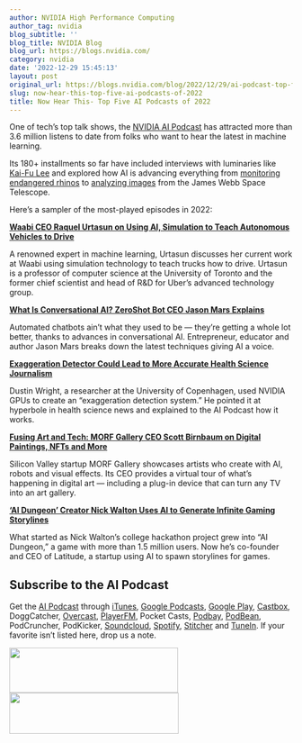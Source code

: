 ```yaml
---
author: NVIDIA High Performance Computing
author_tag: nvidia
blog_subtitle: ''
blog_title: NVIDIA Blog
blog_url: https://blogs.nvidia.com/
category: nvidia
date: '2022-12-29 15:45:13'
layout: post
original_url: https://blogs.nvidia.com/blog/2022/12/29/ai-podcast-top-five-episodes-2/
slug: now-hear-this-top-five-ai-podcasts-of-2022
title: Now Hear This- Top Five AI Podcasts of 2022
---
```


<div id="bsf_rt_marker"><p>One of tech’s top talk shows, the <a href="https://soundcloud.com/theaipodcast">NVIDIA AI Podcast</a> has attracted more than 3.6 million listens to date from folks who want to hear the latest in machine learning.</p>

<p>Its 180+ installments so far have included interviews with luminaries like <a href="https://soundcloud.com/theaipodcast/ai-kaifu-lee">Kai-Fu Lee</a> and explored how AI is advancing everything from <a href="https://soundcloud.com/theaipodcast/ai-zoe-jewell-alice-hua">monitoring endangered rhinos</a> to <a href="https://soundcloud.com/theaipodcast/scientists-turn-to-ai-to-glean-insights-from-nasas-james-webb-space-telescope">analyzing images</a> from the James Webb Space Telescope.</p>

<p>Here’s a sampler of the most-played episodes in 2022:</p>

<p><strong><a href="https://soundcloud.com/theaipodcast/ai-raquel-urtasun">Waabi CEO Raquel Urtasun on Using AI, Simulation to Teach Autonomous Vehicles to Drive</a></strong></p>

<p></p>

<p>A renowned expert in machine learning, Urtasun discusses her current work at Waabi using simulation technology to teach trucks how to drive. Urtasun is a professor of computer science at the University of Toronto and the former chief scientist and head of R&amp;D for Uber’s advanced technology group.</p>

<p><strong><a href="https://soundcloud.com/theaipodcast/what-is-conversational-ai-zeroshot-bot-ceo-jason-mars-explains">What Is Conversational AI? ZeroShot Bot CEO Jason Mars Explains</a></strong></p>

<p></p>

<p>Automated chatbots ain’t what they used to be — they’re getting a whole lot better, thanks to advances in conversational AI. Entrepreneur, educator and author Jason Mars breaks down the latest techniques giving AI a voice.</p>

<p><strong><a href="https://soundcloud.com/theaipodcast/exaggeration-detector">Exaggeration Detector Could Lead to More Accurate Health Science Journalism</a></strong></p>

<p>Dustin Wright, a researcher at the University of Copenhagen, used NVIDIA GPUs to create an “exaggeration detection system.” He pointed it at hyperbole in health science news and explained to the AI Podcast how it works.</p>

<p></p>

<p><strong><a href="https://soundcloud.com/theaipodcast/ai-scott-birnbaum-morf">Fusing Art and Tech: MORF Gallery CEO Scott Birnbaum on Digital Paintings, NFTs and More</a></strong></p>

<p>Silicon Valley startup MORF Gallery showcases artists who create with AI, robots and visual effects. Its CEO provides a virtual tour of what’s happening in digital art — including a plug-in device that can turn any TV into an art gallery.</p>

<p></p>

<p><strong><a href="https://soundcloud.com/theaipodcast/ai-dungeon">‘AI Dungeon’ Creator Nick Walton Uses AI to Generate Infinite Gaming Storylines</a></strong></p>

<p>What started as Nick Walton’s college hackathon project grew into “AI Dungeon,” a game with more than 1.5 million users. Now he’s co-founder and CEO of Latitude, a startup using AI to spawn storylines for games.</p>

<p></p>

<h2><b>Subscribe to the AI Podcast</b></h2>
<p>Get the <a href="https://blogs.nvidia.com/ai-podcast/">AI Podcast</a> through <a href="https://itunes.apple.com/us/podcast/the-ai-podcast/id1186480811?mt=2&amp;adbsc=social_20161220_68874946&amp;adbid=811257941365882882&amp;adbpl=tw&amp;adbpr=61559439">iTunes</a>, <a href="https://podcasts.google.com/?feed=aHR0cHM6Ly9mZWVkcy5zb3VuZGNsb3VkLmNvbS91c2Vycy9zb3VuZGNsb3VkOnVzZXJzOjI2NDAzNDEzMy9zb3VuZHMucnNz">Google Podcasts</a>, <a href="https://play.google.com/music/listen?u=0#/ps/I4kyn74qfrsdhrm35mcrf3igxzm">Google Play</a>, <a href="https://castbox.fm/channel/The-AI-Podcast-id433488?country=us">Castbox</a>, DoggCatcher, <a href="https://overcast.fm/itunes1186480811/the-ai-podcast">Overcast</a>, <a href="https://player.fm/series/the-ai-podcast">PlayerFM</a>, Pocket Casts, <a href="http://www.podbay.fm/show/1186480811">Podbay</a>, <a href="https://www.podbean.com/podcast-detail/cjgnp-4a6e0/The-AI-Podcast">PodBean</a>, PodCruncher, PodKicker, <a href="https://soundcloud.com/theaipodcast">Soundcloud</a>, <a href="https://open.spotify.com/show/4TB4pnynaiZ6YHoKmyVN0L">Spotify</a>, <a href="http://www.stitcher.com/s?fid=130629&amp;refid=stpr">Stitcher</a> and <a href="https://tunein.com/podcasts/Technology-Podcasts/The-AI-Podcast-p940829/">TuneIn</a>. If your favorite isn’t listed here, drop us a note.</p>

<p><a href="https://podcasts.apple.com/us/podcast/the-ai-podcast/id1186480811" rel="noopener"><img alt="" class="alignnone wp-image-44107" height="80" src="https://blogs.nvidia.com/wp-content/uploads/2019/10/applepodcasts_ai.png" width="300" /></a> <a href="https://open.spotify.com/show/4TB4pnynaiZ6YHoKmyVN0L"><img class="alignnone " height="73" src="https://blogs.nvidia.com/wp-content/uploads/2019/10/spotify-podcast-badge-blk-grn-660x160-400x97.png.webp" width="301" /></a></p>

</div>